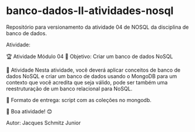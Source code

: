 # banco-dados-II-atividades-nosql

Repositório para versionamento da atividade 04 de NOSQL da disciplina de banco de dados.

Atividade:

🏆 Atividade Módulo 04
📝 Objetivo: Criar um banco de dados NoSQL

📌 Atividade
Nesta atividade, você deverá aplicar conceitos de banco de dados NoSQL e criar um banco de dados usando o MongoDB para um contexto que você acredita que seja válido, pode ser também uma reestruturação de um banco relacional para NoSQL.

📄 Formato de entrega: script com as coleções no mongodb.

🎯 Boa atividade! 😊

Autor: Jacques Schmitz Junior
